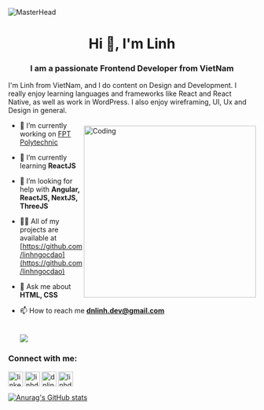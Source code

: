 ![MasterHead](https://i.pinimg.com/originals/c6/33/c2/c633c20ede82f0e0ced7d570dbe3a1f3.gif)
<h1 align="center">Hi 👋, I'm Linh</h1>
<h3 align="center">I am a passionate Frontend Developer from VietNam</h3>
I'm Linh from VietNam, and I do content on Design and Development. I really enjoy learning languages and frameworks like React and React Native, as well as work in WordPress. I also enjoy wireframing, UI, Ux and Design in general.
<img align="right" alt="Coding" style="padding-top:40px" width="350"  src="https://i.pinimg.com/originals/85/4f/c1/854fc143b9a24759505e50f74cbc054a.gif">

- 🔭 I’m currently working on [FPT Polytechnic](https://www.facebook.com/fpt.poly)

- 🌱 I’m currently learning **ReactJS**

- 🤝 I’m looking for help with **Angular, ReactJS, NextJS, ThreeJS**

- 👨‍💻 All of my projects are available at [https://github.com/linhngocdao](https://github.com/linhngocdao)

- 💬 Ask me about **HTML, CSS**

- 📫 How to reach me **dnlinh.dev@gmail.com** <br> <br> <br>
 ![](https://komarev.com/ghpvc/?username=linhngocdao&label=PROFILE+VIEWS)

<h3 align="left">Connect with me:</h3>
<p align="left">
 <a href="https://www.linkedin.com/in/linhdaongoc" target="blank"><img align="center" src="https://i.stack.imgur.com/gVE0j.png" alt="linkedin" height="30" width="30" /></a>
<a href="https://discord.gg/sG3uVdkV" target="blank"><img align="center" src="https://raw.githubusercontent.com/rahuldkjain/github-profile-readme-generator/master/src/images/icons/Social/discord.svg" alt="linhdaongoc" height="30" width="30" /></a>
<a href="https://fb.com/dnlinh.dev" target="blank"><img align="center" src="https://raw.githubusercontent.com/rahuldkjain/github-profile-readme-generator/master/src/images/icons/Social/facebook.svg" alt="dnlinh.dev" height="30" width="30" /></a>
<a href="https://instagram.com/linhdaongoc.02" target="blank"><img align="center" src="https://raw.githubusercontent.com/rahuldkjain/github-profile-readme-generator/master/src/images/icons/Social/instagram.svg" alt="linhdaongoc.02" height="30" width="30" /></a>
</p>


[![Anurag's GitHub stats](https://github-readme-stats.vercel.app/api?username=linhngocdao&count_private=true&show_icons=true&theme=dark)](https://github.com/anuraghazra/github-readme-stats)
 
